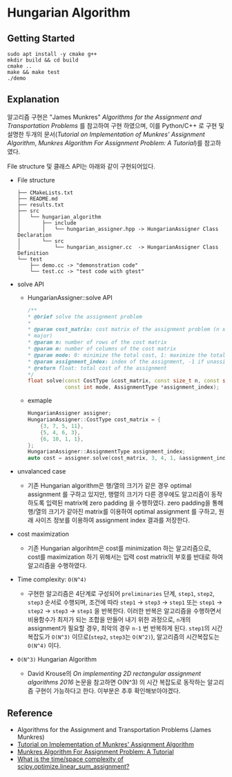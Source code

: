# Hungarian Algorithm

## Getting Started

```
sudo apt install -y cmake g++
mkdir build && cd build
cmake ..
make && make test
./demo
```

## Explanation

알고리즘 구현은 "James Munkres" _Algorithms for the Assignment and Transportation Problems_ 를 참고하여 구현 하였으며, 이를 Python/C++ 로 구현 및 설명한 두개의 문서(_Tutorial on Implementation of Munkres' Assignment Algorithm_, _Munkres Algorithm For Assignment Problem: A Tutorial_)를 참고하였다.

File structure 및 클래스 API는 아래와 같이 구현되어있다.

* File structure
    ```
    ├── CMakeLists.txt
    ├── README.md
    ├── results.txt
    ├── src
    │   └── hungarian_algorithm
    │       ├── include
    │       │   └── hungarian_assigner.hpp -> HungarianAssigner Class Declaration
    │       └── src
    │           └── hungarian_assigner.cc  -> HungarianAssigner Class Definition
    └── test
        ├── demo.cc -> "demonstration code"
        └── test.cc -> "test code with gtest"
    ```

* solve API
    * HungarianAssigner::solve API
        ```c++
        /**
        * @brief solve the assignment problem
        *
        * @param cost_matrix: cost matrix of the assignment problem (n x m, row
        * major)
        * @param n: number of rows of the cost matrix
        * @param m: number of columns of the cost matrix
        * @param mode: 0: minimize the total cost, 1: maximize the total cost
        * @param assignment_index: index of the assignment, -1 if unassigned
        * @return float: total cost of the assignment
        */
        float solve(const CostType &cost_matrix, const size_t n, const size_t m,
                    const int mode, AssignmentType *assignment_index);
        ```

    * exmaple
        ```c++
        HungarianAssigner assigner;
        HungarianAssigner::CostType cost_matrix = {
            {3, 7, 5, 11},
            {5, 4, 6, 3},
            {6, 10, 1, 1},
        };
        HungarianAssigner::AssignmentType assignment_index;
        auto cost = assigner.solve(cost_matrix, 3, 4, 1, &assignment_index);
        ```

* unvalanced case
    - 기존 Hungarian algorithm은 행/열의 크기가 같은 경우 optimal assignment 를 구하고 있지만, 행렬의 크기가 다른 경우에도 알고리즘이 동작하도록 입력된 matrix에 zero padding 을 수행하였다. zero padding을 통해 행/열의 크기가 같아진 matrix를 이용하여 optimal assignment 를 구하고, 원래 사이즈 정보를 이용하여 assignment index 결과를 저장한다.

* cost maximization
    - 기존 Hungarian algorihtm은 cost를 minimization 하는 알고리즘으로, cost를 maximization 하기 위해서는 입력 cost matrix의 부호를 반대로 하여 알고리즘을 수행하였다.

* Time complexity: `O(N^4)`
    - 구현한 알고리즘은 4단계로 구성되어 `preliminaries` 단계, `step1`, `step2`, `step3` 순서로 수행되며, 조건에 따라 `step1` -> `step3` -> `step1` 또는 `step1` -> `step2` -> `step3` -> `step1` 을 반복한다. 이러한 반복은 알고리즘을 수행하면서 비용함수가 최저가 되는 조합을 만들어 내기 위한 과정으로, `n`개의 assignment가 필요할 경우, 최악의 경우 `n-1` 번 반복하게 된다. `step1`의 시간복잡도가 `O(N^3)` 이므로(`step2`, `step3`는 `O(N^2)`), 알고리즘의 시간복잡도는 `O(N^4)` 이다.

* `O(N^3)` Hungarian Algorithm
    - David Krouse의 _On implementing 2D rectangular assignment algorithms 2016_ 논문을 참고하면 O(N^3) 의 시간 복잡도로 동작하는 알고리즘 구현이 가능하다고 한다. 이부분은 추후 확인해보아야겠다. 


## Reference

* Algorithms for the Assignment and Transportation Problems (James Munkres) 
* [Tutorial on Implementation of Munkres' Assignment Algorithm](https://www.researchgate.net/publication/290437481_Tutorial_on_Implementation_of_Munkres'_Assignment_Algorithm)
* [Munkres Algorithm For Assignment Problem: A Tutorial](https://www.feiyilin.com/munkres.html)
* [What is the time/space complexity of scipy.optimize.linear_sum_assignment?](https://stackoverflow.com/questions/71121657/what-is-the-time-space-complexity-of-scipy-optimize-linear-sum-assignment)
